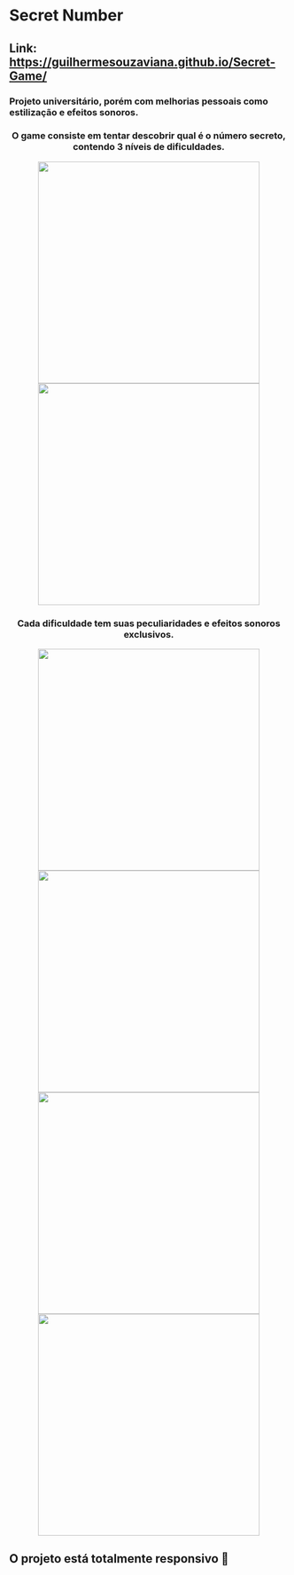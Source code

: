 # Secret Number

## Link: https://guilhermesouzaviana.github.io/Secret-Game/

### Projeto universitário, porém com melhorias pessoais como estilização e efeitos sonoros.

### <p align="center">O game consiste em tentar descobrir qual é o número secreto, contendo 3 níveis de dificuldades.</p>

<div align="center">
  <img src="https://user-images.githubusercontent.com/102191587/197561161-76d19dcb-9477-47ec-9d40-65eea3c19614.png" width="400px" />
   <img src="https://user-images.githubusercontent.com/102191587/197561170-597c1a0a-0769-49e0-8108-dcd4c1a9348b.png"  width="400px"/>
</div>

### <p align="center">Cada dificuldade tem suas peculiaridades e efeitos sonoros exclusivos.</p>

<div align="center">
  <img src="https://user-images.githubusercontent.com/102191587/197561600-29b651b3-25e8-44ea-9d4d-484f2766b3e5.png" width="400px" />
   <img src="https://user-images.githubusercontent.com/102191587/197561627-5b1e211f-e6dd-48be-ad06-f1fd944e0c3c.png"  width="400px"/>
      <img src="https://user-images.githubusercontent.com/102191587/197561639-55817e6e-f5de-4eec-ae59-2695d4e6152a.png"  width="400px"/>
         <img src="https://user-images.githubusercontent.com/102191587/197561635-60a9885d-8eaa-46b9-9fcd-4548b20e4bb3.png"  width="400px"/>
</div>

## O projeto está totalmente responsivo 📱
